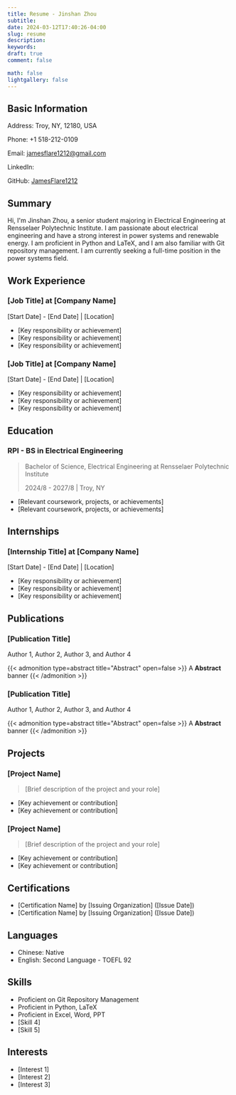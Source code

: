 ```yaml
---
title: Resume - Jinshan Zhou
subtitle:
date: 2024-03-12T17:40:26-04:00
slug: resume
description:
keywords:
draft: true
comment: false

math: false
lightgallery: false
---
```


## Basic Information

Address: Troy, NY, 12180, USA

Phone: +1 518-212-0109

Email: jamesflare1212@gmail.com

LinkedIn:

GitHub: [JamesFlare1212](https://github.com/JamesFlare1212)

## Summary

Hi, I'm Jinshan Zhou, a senior student majoring in Electrical Engineering at Rensselaer Polytechnic Institute. I am passionate about electrical engineering and have a strong interest in power systems and renewable energy. I am proficient in Python and LaTeX, and I am also familiar with Git repository management. I am currently seeking a full-time position in the power systems field.

## Work Experience

### [Job Title] at [Company Name]

[Start Date] - [End Date] | [Location]

- [Key responsibility or achievement]
- [Key responsibility or achievement]
- [Key responsibility or achievement]

### [Job Title] at [Company Name]

[Start Date] - [End Date] | [Location]

- [Key responsibility or achievement]
- [Key responsibility or achievement]
- [Key responsibility or achievement]

## Education

### RPI - BS in Electrical Engineering

> Bachelor of Science, Electrical Engineering at Rensselaer Polytechnic Institute
> 
> 2024/8 - 2027/8 | Troy, NY

- [Relevant coursework, projects, or achievements]
- [Relevant coursework, projects, or achievements]

## Internships

### [Internship Title] at [Company Name]

[Start Date] - [End Date] | [Location]

- [Key responsibility or achievement]
- [Key responsibility or achievement]
- [Key responsibility or achievement]

## Publications

### [Publication Title]

Author 1, Author 2, Author 3, and Author 4

{{< admonition type=abstract title="Abstract" open=false >}}
A **Abstract** banner
{{< /admonition >}}

### [Publication Title]

Author 1, Author 2, Author 3, and Author 4

{{< admonition type=abstract title="Abstract" open=false >}}
A **Abstract** banner
{{< /admonition >}}

## Projects

### [Project Name]

> [Brief description of the project and your role]

- [Key achievement or contribution]
- [Key achievement or contribution]

### [Project Name]

> [Brief description of the project and your role]

- [Key achievement or contribution]
- [Key achievement or contribution]

## Certifications
- [Certification Name] by [Issuing Organization] ([Issue Date])
- [Certification Name] by [Issuing Organization] ([Issue Date])

## Languages

- Chinese: Native
- English: Second Language - TOEFL 92

## Skills

- Proficient on Git Repository Management
- Proficient in Python, LaTeX
- Proficient in Excel, Word, PPT
- [Skill 4]
- [Skill 5]

## Interests
- [Interest 1]
- [Interest 2]
- [Interest 3]